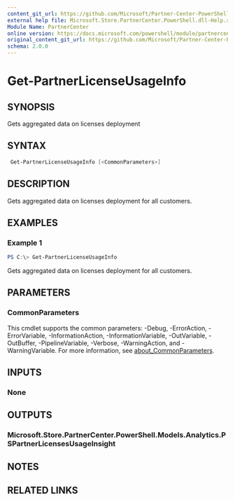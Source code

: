 ```yaml
---
content_git_url: https://github.com/Microsoft/Partner-Center-PowerShell/blob/master/docs/help/Get-PartnerLicenseUsageInfo.md
external help file: Microsoft.Store.PartnerCenter.PowerShell.dll-Help.xml
Module Name: PartnerCenter
online version: https://docs.microsoft.com/powershell/module/partnercenter/Get-PartnerLicenseUsageInfo
original_content_git_url: https://github.com/Microsoft/Partner-Center-PowerShell/blob/master/docs/help/Get-PartnerLicenseUsageInfo.md
schema: 2.0.0
---
```


# Get-PartnerLicenseUsageInfo

## SYNOPSIS
Gets aggregated data on licenses deployment

## SYNTAX

```powershell
 Get-PartnerLicenseUsageInfo [<CommonParameters>]
```

## DESCRIPTION
Gets aggregated data on licenses deployment for all customers.

## EXAMPLES

### Example 1
```powershell
PS C:\> Get-PartnerLicenseUsageInfo
```

Gets aggregated data on licenses deployment for all customers.

## PARAMETERS

### CommonParameters
This cmdlet supports the common parameters: -Debug, -ErrorAction, -ErrorVariable, -InformationAction, -InformationVariable, -OutVariable, -OutBuffer, -PipelineVariable, -Verbose, -WarningAction, and -WarningVariable. For more information, see [about_CommonParameters](http://go.microsoft.com/fwlink/?LinkID=113216).

## INPUTS

### None

## OUTPUTS

### Microsoft.Store.PartnerCenter.PowerShell.Models.Analytics.PSPartnerLicensesUsageInsight

## NOTES

## RELATED LINKS
